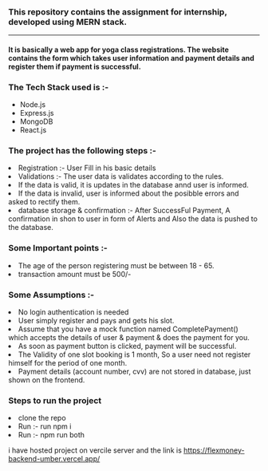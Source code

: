 <h3>This repository contains the assignment for internship, developed using MERN stack.</h3>
<hr/>
<h4>It is basically a web app for yoga class registrations.
The website contains the form which takes user information and payment details and register them if payment is successful.</h4>
<h3>The Tech Stack used is :- </h3>
<ul>
<li> Node.js
<li> Express.js
<li> MongoDB
<li> React.js
</ul>
<h3>The project has the following steps :- </h3>
<li> Registration :- User Fill in his basic details
<li> Validations :- The user data is validates according to the rules.
<li> If the data is valid, it is updates in the database annd user is informed.
<li> If the data is invalid, user is informed about the posibble errors and asked to rectify them.
<li> database storage & confirmation :- After SuccessFul Payment, A confirmation in shon to user in form of Alerts and Also the data is pushed to the database.

<h3> Some Important points :- </h3>
<li> The age of the person registering must be between 18 - 65.
<li> transaction amount must be 500/-

<h3>Some Assumptions :- </h3> 
<li>No login authentication is needed
<li> User simply register and pays and gets his slot.
<li> Assume that you have a mock function named CompletePayment() which accepts the
details of user & payment & does the payment for you.
<li> As soon as payment button is clicked, payment will be successful.
<li> The Validity of one slot booking is 1 month, So a user need not register himself for the period of one month.
<li> Payment details (account number, cvv) are not stored in database, just shown on the frontend.

 <h3> Steps to run the project </h3>
  <li> clone the repo
    <li> Run :- run npm i
      <li> Run :- npm run both


i have hosted project on vercile server and the link is https://flexmoney-backend-umber.vercel.app/